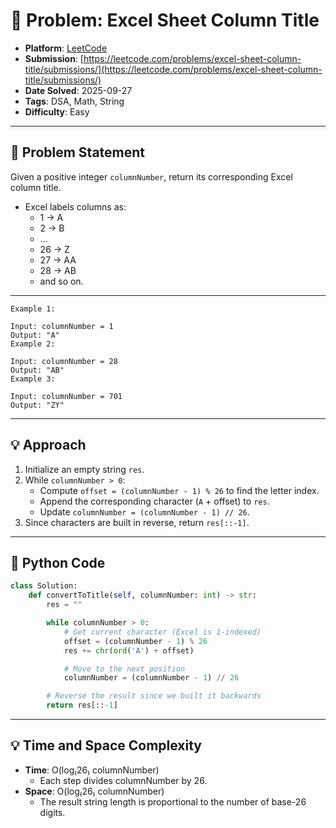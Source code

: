 # 🧲 Problem: Excel Sheet Column Title

- **Platform**: [LeetCode](https://leetcode.com/problems/excel-sheet-column-title/description/)
- **Submission**: [https://leetcode.com/problems/excel-sheet-column-title/submissions/](https://leetcode.com/problems/excel-sheet-column-title/submissions/)
- **Date Solved**: 2025-09-27
- **Tags**: DSA, Math, String
- **Difficulty**: Easy

---

## 📌 Problem Statement
Given a positive integer `columnNumber`, return its corresponding Excel column title.

- Excel labels columns as:
  - 1 → A
  - 2 → B
  - ...
  - 26 → Z
  - 27 → AA
  - 28 → AB
  - and so on.

---
```text
Example 1:

Input: columnNumber = 1
Output: "A"
Example 2:

Input: columnNumber = 28
Output: "AB"
Example 3:

Input: columnNumber = 701
Output: "ZY"

```
---

## 💡 Approach
1. Initialize an empty string `res`.
2. While `columnNumber > 0`:
   - Compute `offset = (columnNumber - 1) % 26` to find the letter index.
   - Append the corresponding character (`A` + offset) to `res`.
   - Update `columnNumber = (columnNumber - 1) // 26`.
3. Since characters are built in reverse, return `res[::-1]`.

---

## 🐍 Python Code

```python
class Solution:
    def convertToTitle(self, columnNumber: int) -> str:
        res = ""

        while columnNumber > 0:
            # Get current character (Excel is 1-indexed)
            offset = (columnNumber - 1) % 26
            res += chr(ord('A') + offset)

            # Move to the next position
            columnNumber = (columnNumber - 1) // 26

        # Reverse the result since we built it backwards
        return res[::-1]
```

---

## 💡 Time and Space Complexity
- **Time**: O(log₍26₎ columnNumber)
    - Each step divides columnNumber by 26.
- **Space**: O(log₍26₎ columnNumber)
    - The result string length is proportional to the number of base-26 digits.
